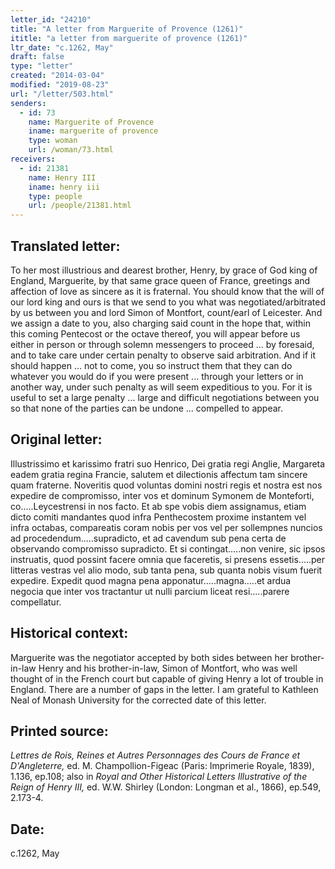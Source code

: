```yaml
---
letter_id: "24210"
title: "A letter from Marguerite of Provence (1261)"
ititle: "a letter from marguerite of provence (1261)"
ltr_date: "c.1262, May"
draft: false
type: "letter"
created: "2014-03-04"
modified: "2019-08-23"
url: "/letter/503.html"
senders:
  - id: 73
    name: Marguerite of Provence
    iname: marguerite of provence
    type: woman
    url: /woman/73.html
receivers:
  - id: 21381
    name: Henry III
    iname: henry iii
    type: people
    url: /people/21381.html
---
```

<h2> Translated letter:</h2>To her most illustrious and dearest brother, Henry, by grace of God king of England, Marguerite, by that same grace queen of France, greetings and affection of love as sincere as it is fraternal.
You should know that the will of our lord king and ours is that we send to you what was negotiated/arbitrated by us between you and lord Simon of Montfort, count/earl of Leicester.  And we assign a date to you, also charging said count in the hope that, within this coming Pentecost or the octave thereof, you will appear before us either in person or through solemn messengers to proceed ... by foresaid, and to take care under certain penalty to observe said arbitration.  And if it should happen ... not to come, you so instruct them that they can do whatever you would do if you were present ... through your letters or in another way, under such penalty as will seem expeditious to you.  For it is useful to set a large penalty ... large and difficult negotiations between you so that none of the parties can be undone ... compelled to appear.
<h2 class="mt-4"> Original letter:</h2>Illustrissimo et karissimo fratri suo Henrico, Dei gratia regi Anglie, Margareta eadem gratia regina Francie, salutem et dilectionis affectum tam sincere quam fraterne. Noveritis quod voluntas domini nostri regis et nostra est nos expedire de compromisso, inter vos et dominum Symonem de Monteforti, co.....Leycestrensi in nos facto. Et ab spe vobis diem assignamus, etiam dicto comiti mandantes quod infra Penthecostem proxime instantem vel infra octabas, compareatis coram nobis per vos vel per sollempnes nuncios ad procedendum.....supradicto, et ad cavendum sub pena certa de observando compromisso supradicto. Et si contingat.....non venire, sic ipsos instruatis, quod possint facere omnia que faceretis, si presens essetis.....per litteras vestras vel alio modo, sub tanta pena, sub quanta nobis visum fuerit expedire. Expedit quod magna pena apponatur.....magna.....et ardua negocia que inter vos tractantur ut nulli parcium liceat resi.....parere compellatur.
<h2 class="mt-4"> Historical context:</h2>Marguerite was the negotiator accepted by both sides between her brother-in-law Henry and his brother-in-law, Simon of Montfort, who was well thought of in the French court but capable of giving Henry a lot of trouble in England.  There are a number of gaps in the letter.  I am grateful to Kathleen Neal of Monash University for the corrected date of this letter.
<h2 class="mt-4"> Printed source:</h2><p><em>Lettres de Rois, Reines et Autres Personnages des Cours de France et D'Angleterre,</em> ed. M. Champollion-Figeac (Paris: Imprimerie Royale, 1839), 1.136, ep.108; also in <em>Royal and Other Historical Letters Illustrative of the Reign of Henry III,</em> ed. W.W. Shirley (London: Longman et al., 1866), ep.549, 2.173-4.</p><h2 class="mt-4"> Date:</h2>c.1262, May
